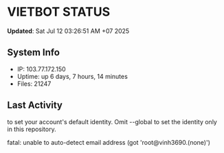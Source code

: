 # VIETBOT STATUS
**Updated**: Sat Jul 12 03:26:51 AM +07 2025

## System Info
- IP: 103.77.172.150
- Uptime: up 6 days, 7 hours, 14 minutes
- Files: 21247

## Last Activity

to set your account's default identity.
Omit --global to set the identity only in this repository.

fatal: unable to auto-detect email address (got 'root@vinh3690.(none)')
